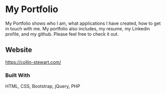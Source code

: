 # My Portfolio

My Portfolio shows who I am, what applications I have created, how to get in touch with me. My portfolio also includes, my resume, my Linkedin profile, and my github. Please feel free to check it out.

## Website

https://collin-stewart.com/

### Built With

HTML, CSS, Bootstrap, jQuery, PHP